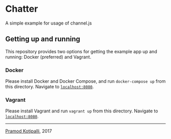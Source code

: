 # Chatter

A simple example for usage of channel.js

## Getting up and running

This repository provides two options for getting the example app up and running: Docker (preferred) and Vagrant.

### Docker

Please install Docker and Docker Compose, and run `docker-compose up` from this directory. Navigate to [`localhost:8080`](http://localhost:8080).

### Vagrant

Please install Vagrant and run `vagrant up` from this directory. Navigate to [`localhost:8080`](http://localhost:8080).

---

[Pramod Kotipalli](https://pramodk.net/), 2017
